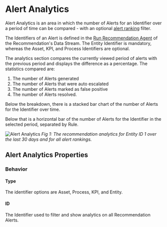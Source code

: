 # Alert Analytics

Alert Analytics is an area in which the number of Alerts for an Identifier over a period of time can be compared - with an optional [alert ranking](../../concepts/recommendation/rule.md#alert-ranking) filter.

The Identifiers of an Alert is defined in the [Run Recommendation Agent](https://xmpro.gitbook.io/run-recommendation/how-to-use/configuration#entity) of the Recommendation's Data Stream. The Entity Identifier is mandatory, whereas the Asset, KPI, and Process Identifiers are optional.

The analytics section compares the currently viewed period of alerts with the previous period and displays the difference as a percentage. The statistics compared are:

1. The number of Alerts generated
2. The number of Alerts that were auto escalated
3. The number of Alerts marked as false positive
4. The number of Alerts resolved.

Below the breakdown, there is a stacked bar chart of the number of Alerts for the Identifier over time.

Below that is a horizontal bar of the number of Alerts for the Identifier in the selected period, separated by Rule.

![Alert Analytics](images/alert-analytics.png)
*Fig 1: The recommendation analytics for Entity ID 1 over the last 30 days and for all alert rankings.*

## Alert Analytics Properties

### Behavior

#### Type

The identifier options are Asset, Process, KPI, and Entity.

#### ID

The Identifier used to filter and show analytics on all Recommendation Alerts.



